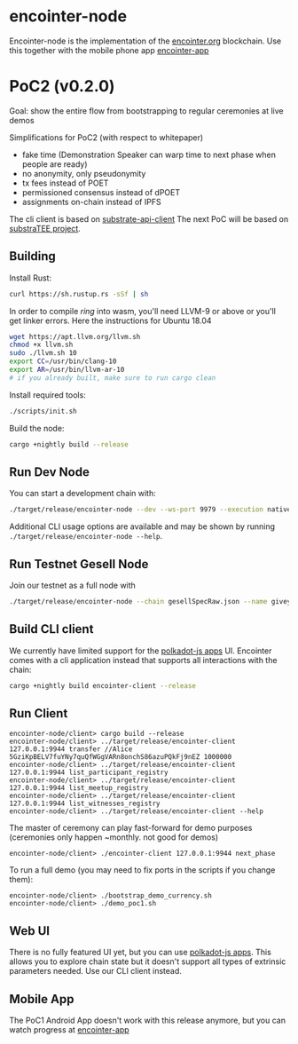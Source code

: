 # encointer-node
Encointer-node is the implementation of the [encointer.org](https://encointer.org) blockchain.
Use this together with the mobile phone app [encointer-app](https://github.com/encointer/encointer-app) 

# PoC2 (v0.2.0)
Goal: show the entire flow from bootstrapping to regular ceremonies at live demos

Simplifications for PoC2 (with respect to whitepaper)

* fake time (Demonstration Speaker can warp time to next phase when people are ready)
* no anonymity, only pseudonymity
* tx fees instead of POET
* permissioned consensus instead of dPOET
* assignments on-chain instead of IPFS

The cli client is based on [substrate-api-client](https://github.com/scs/substrate-api-client)
The next PoC will be based on [substraTEE project](https://github.com/scs/substraTEE). 

## Building

Install Rust:

```bash
curl https://sh.rustup.rs -sSf | sh
```
In order to compile *ring* into wasm, you'll need LLVM-9 or above or you'll get linker errors. Here the instructions for Ubuntu 18.04

```bash
wget https://apt.llvm.org/llvm.sh
chmod +x llvm.sh
sudo ./llvm.sh 10
export CC=/usr/bin/clang-10
export AR=/usr/bin/llvm-ar-10
# if you already built, make sure to run cargo clean
```

Install required tools:

```bash
./scripts/init.sh
```

Build the node:

```bash
cargo +nightly build --release
```

## Run Dev Node

You can start a development chain with:

```bash
./target/release/encointer-node --dev --ws-port 9979 --execution native -lruntime=debug 2>&1 | grep --color=always -e "^" -e 'DEBUG runtime'
```

Additional CLI usage options are available and may be shown by running `./target/release/encointer-node --help`.

## Run Testnet Gesell Node
Join our testnet as a full node with 

```bash
./target/release/encointer-node --chain gesellSpecRaw.json --name giveyournodeaname
```

## Build CLI client
We currently have limited support for the [polkadot-js apps](https://polkadot.js.org/apps) UI. Encointer comes with a cli application instead that supports all interactions with the chain:

```bash
cargo +nightly build encointer-client --release
```

## Run Client

```
encointer-node/client> cargo build --release
encointer-node/client> ../target/release/encointer-client 127.0.0.1:9944 transfer //Alice 5GziKpBELV7fuYNy7quQfWGgVARn8onchS86azuPQkFj9nEZ 1000000
encointer-node/client> ../target/release/encointer-client 127.0.0.1:9944 list_participant_registry
encointer-node/client> ../target/release/encointer-client 127.0.0.1:9944 list_meetup_registry
encointer-node/client> ../target/release/encointer-client 127.0.0.1:9944 list_witnesses_registry
encointer-node/client> ../target/release/encointer-client --help
``` 
The master of ceremony can play fast-forward for demo purposes (ceremonies only happen ~monthly. not good for demos)
```
encointer-node/client> ./encointer-client 127.0.0.1:9944 next_phase
```

To run a full demo (you may need to fix ports in the scripts if you change them):
```
encointer-node/client> ./bootstrap_demo_currency.sh
encointer-node/client> ./demo_poc1.sh
```

## Web UI

There is no fully featured UI yet, but you can use [polkadot-js apps](https://github.com/polkadot-js/apps). 
This allows you to explore chain state but it doesn't support all types of extrinsic parameters needed. Use our CLI client instead.

## Mobile App

The PoC1 Android App doesn't work with this release anymore, but you can watch progress at [encointer-app](https://github.com/encointer/encointer-app)
